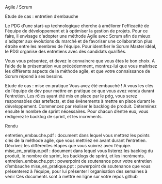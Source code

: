 Agile / Scrum

Etude de cas : entretien d’embauche

Le PDG d'une start-up technologique cherche à améliorer l'efficacité de l'équipe de
développement et à optimiser la gestion de projets. Pour ce faire, il envisage d'adopter
une méthode Agile avec Scrum afin de mieux s'adapter aux évolutions du marché et de
favoriser une collaboration plus étroite entre les membres de l'équipe. Pour identifier le
Scrum Master idéal, le PDG organise des entretiens avec des candidats qualifiés.

Vous vous présentez, et devez le convaincre que vous êtes le bon choix. A l’aide de la
présentation vue précédemment, montrez-lui que vous maitrisez les différents aspects
de la méthode agile, et que votre connaissance de Scrum répond à ses besoins.

Etude de cas : mise en pratique
Vous avez été embauché ! A vous les clés de l’équipe de dev pour mettre en pratique ce
que vous avez vendu durant l’entretien.
Les rôles ayant été mis en place par le pdg, vous serez responsables des artefacts, et
des évènements à mettre en place durant le développement.
Commencez par réaliser le backlog de produit. Déterminez ensuite le nombre de sprint
nécessaires. Pour chacun d’entre eux, vous rédigerez le backlog de sprint, et les
incréments.


Rendu

entretien_embauche.pdf : document dans lequel vous mettrez les points clés de la
méthode agile, que vous mettriez en avant durant l’entretien. Décrivez les différentes
étapes que vous suivrez avec l’équipe.
mise_en_pratique.pdf : document dans lequel vous listerez les backlog du produit, le
nombre de sprint, les backlogs de sprint, et les incréments.
entretien_embauche.ppt : powerpoint de soutenance pour votre entretien d’embauche
mise_en_pratique.ppt : powerpoint de soutenance que vous présenterez à l’équipe, pour
lui présenter l’organisation des semaines à venir
Ces documents sont à mettre en ligne sur votre repos github
